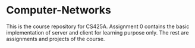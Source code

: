 # Computer-Networks
This is the course repository for CS425A. Assignment 0 contains the basic implementation of server and client for learning purpose only. The rest are assignments and projects of the course.
